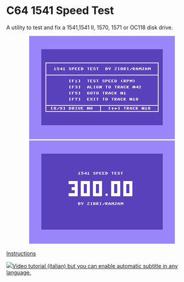 # C64 1541 Speed Test
A utility to test and fix a 1541,1541 II, 1570, 1571 or OC118 disk drive.

<center><img src="https://github.com/Zibri/C64-1541-Speed-Test/blob/master/RPM.png?raw=true" />
<img src="https://github.com/Zibri/C64-1541-Speed-Test/blob/master/RPM_F1.png?raw=true" /></center>

<a href="https://github.com/Zibri/C64-1541-Speed-Test/blob/master/rpm_instructions.txt?raw=true">Instructions</a>


<a href="https://www.youtube.com/watch?v=p87sw33byYY"><img src="https://i.ytimg.com/vi/p87sw33byYY/maxresdefault.jpg"/>Video tutorial (italian) but you can enable automatic subtitle in any language.</a>

